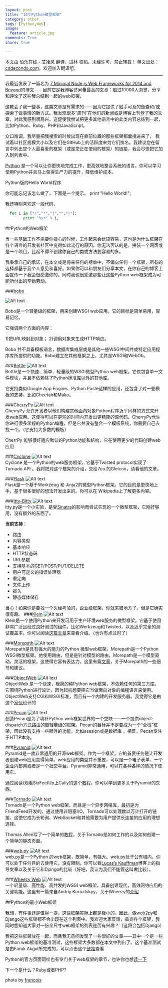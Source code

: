 ```yaml
---
layout: post
title: "14个Python微型框架"
category: other
tags: [Python,Web]
image:
  feature: article.jpg
comments: True
share: true

---
```


本文由 [伯乐在线 - 艾凌风](http://www.jobbole.com/members/hanxiaomax) 翻译，[进林](http://www.jobbole.com/members/8zjl8) 校稿。未经许可，禁止转载！
英文出处：[codecondo.com](http://codecondo.com/14-minimal-web-frameworks-for-python/)。欢迎加入翻译组。

---------------------------------


我最近发表了一篇名为 [7 Minimal Node.js Web Frameworks for 2014 and Beyond](http://codecondo.com/7-minimal-node-js-web-frameworks/)的博文——目前它是我博客访问量最高的文章：超过10000人浏览，分享和评论了这些我总结到一起的web框架。

这教会了我一些事，这类文章是有需求的——因为它提供了触手可及的备查和/或探索了做事情的新方式。我发现很多“周刊”在他们的新闻或是博客上刊登了我的文章，对此我感到很高兴。这促使我尝试把更多其他语言中的此类内容总结到一起，比如Python、Ruby、PHP和JavaScript。



众口难调，我尽量把我搜索的时候出现在靠前位置的那些框架都囊括进来了， 我试着以社区规模大小以及它们在GitHub上的活跃度来为它们排名。我建议您在留言中列出您个人最喜爱的框架（或是您正在使用的框架）的链接，我会尽快把它加入到列表中。


[Python](http://www.python.org/) 是一个可以让你更快地完成工作，更高效地整合系统的语言。你可以学习使用Python并且马上获得生产力的提升，降低维护成本。


Python版的Hello World程序



你可能忘记该怎么做了，下面是一个提示。 print "Hello World!";

我还特别喜欢这一段代码，
```python
  for i in ["/","*","|","","|"]:
        print "%sr" % i,
```


##Python的Web框架

当一些基础工作不需要你操心的时候，工作起来会比较容易，这也是为什么框架在各个语言的开发者社区中变得如此流行的原因，你无法否认的是，拼装一个网页或是一个项目，比起不得不创建你自己的类或方法要容易的多。


我秉承自己的承诺，在本文或是将来任何的榜单中，不偏向任何一个框架，所有的选择都基于我个人意见和喜好。如果你可以和朋友们分享本文，在你自己的博客上面宣传一下我会很感激你的。同时我也很感激那些让这些Python web框架成为可能所付出的辛勤劳动。

###[bobo](http://bobo.digicool.com/en/latest/index.html)

![Alt text](/images/python-frame/1.jpg)  

Bobo是一个轻量级的框架，用来创建WSGI web应用。它的目标是简单易用，容易记忆。

它强调两个方面的内容：

1)把URL映射到对象； 
2)调用对象来生成HTTP响应。

Bobo 并不具备模板语言，数据库集成层或是其他一些WSGI中间件或特定应用程序库所提供的功能。Bobo建立在其他框架之上，尤其是WSGI和WebOb。

###[Bottle](http://bottlepy.org/docs/dev/)
![Alt text](/images/python-frame/2.jpg)  
Bottle是一个快速、简单、轻量级的WSGI微型Python web框架。它仅包含单一文件模块，并且不依赖除了Python标准库以外的其他库。

它支持类似Google App Engine、Python Paste这样的应用，还包含了对一些模板的支持，比如Cheetah和Mako。

###[CherryPy](http://www.cherrypy.org/)
![Alt text](/images/python-frame/3.jpg)  
CherryPy 允许开发者以他们构建其他面向对象Python程序近乎同样的方式来开发web应用。这使得可以在更短的时间内开发出更精简的源代码。CherryPy允许你进行很多常规的Python编程，但是它并没有整合一个模板系统，你需要自己去找一个。（它支持大多数的模板）

CherrPy 能够很好适应默认的Python功能和结构，它在使用更少的代码创建web应用

###[Cyclone](http://cyclone.io/)
![Alt text](/images/python-frame/4.jpg)  
Cyclone 是一个Python的web服务框架，它基于Twisted protocol实现了Tornado API 。我将把对这个框架的介绍，交给7co.的Gleicon，请看他的文章。

###[Flask](http://flask.pocoo.org/)
![Alt text](/images/python-frame/5.jpg)  
Flask是一个基于Werkzeug 和 Jinja2的微型Python框架。它的目的是更快地上手，基于很多很好的想法开发出来的。你可以在 Wikipedia上了解更多内容。

###[Itty-Bitty](https://github.com/toastdriven/itty/)
![Alt text](/images/python-frame/6.jpg)  
itty.py是一个小实验，是受[Sinatra](http://www.sinatrarb.com/intro-zh.html)的影响而尝试实现的一个微型框架，它刚好够用，没有额外的东西了。

**当前支持**：

- 路由
- 内容类型
- 基本响应
- HTTP状态码
- URL参数
- 支持基本的GET/POST/PUT/DELETE
- 用户可定义的错误处理器
- 重定向
- 文件上传
- 报头
- 静态媒体储存

当心！如果你是要找一个久经考验的，企业级框架，你就来错地方了。但是它确实很有趣。 
###[Klein](http://klein.readthedocs.org/en/latest/)
![Alt text](/images/python-frame/7.jpg)  
Klein是一个使用Python来开发可用于生产环境web服务的微型框架。它基于使用非常广泛且经过良好测试的组件，比如Werkzeug和Twisted，以及近乎完全的测试覆盖率。你可以阅读[这篇文章](http://dreid.org/programming/2012/03/28/klein-a-twisted.web-microframework/)来查看介绍。（也许有点过时了）

###[Morepath](http://morepath.readthedocs.org/en/latest/)
![Alt text](/images/python-frame/8.jpg)  
Morepath是具有强大的能力的Python 微型web框架。Morepath是一个Python WSGI微型框架。他使用路由，但是是针对模型的路由。Morepath是一个模型驱动，灵活的框架，这使得它富有表达力。这里有篇[文章](http://blog.startifact.com/posts/on-the-morepath.html)，关于Morepath的一些细节和建议。

###[ObjectWeb](https://github.com/aisola/ObjectWeb)
![Alt text](/images/python-frame/9.jpg)  
ObjectWeb 是一个快速，极简的纯Python web框架，不依赖任何的第三方库。它围绕Python进行设计，因为起初想要把它当做面向对象的编程语言来使用。ObjectWeb支持CGI和WSGI标准，而且有一个内建的开发服务器。我觉得它是由这个[家伙](http://abram.isola.mn/)设计的

###[Pecan](http://pecanpy.org/)
![Alt text](/images/python-frame/10.jpg)  
创造Pecan是为了填补Python web框架世界的一个空缺——一个提供object-dispatch方式路由的超轻量级的框架。Pecan的目标并不是要成为一个“全栈”框架，因此没有支持一些额外的功能，比如session或是数据库 。相反，Pecan专注于HTTP本身。

###[Pyramid](http://www.pylonsproject.org/)
![Alt text](/images/python-frame/11.jpg)  
Pyramid是一款非常通用的开源web框架。作为一个框架，它的首要任务是让开发者创建web应用变得简单。web应用的类型并不重要，可以是一个电子表单、一个企业内部网或者是一个社交平台。Pyramid非常通用，可以在各种各样的情况下使用它。


通过阅读/观看SixFeetUp上Caliy的这个[教程](http://www.sixfeetup.com/blog/intro-to-the-python-framework-pyramid-and-a-sample-app)，你可以学到更多关于Pyramid的东西。

###[Tornado](http://www.tornadoweb.org/en/stable/)
![Alt text](/images/python-frame/12.jpg)  
Tornado是一个Python web框架，而且是一个异步网络库，最初是为 FriendFeed开发的。通过使用非阻塞I/O，Tornado可以处理数以万计打开的链接，这使它成为长轮询、WebSocket和其他需要为用户提供长连接的应用的理想选择。

Thomas Allen写了一个简单的[教程](http://oinksoft.com/blog/view/3/)，关于Tornado是如何工作的以及如何创建一个简单的静态页面。

###[web.py](http://webpy.org/)
![Alt text](/images/python-frame/13.jpg)  
web.py是一个Python 的web框架，既简单，有强大。web.py处于公有域内，你可以处于任何目的去使用它，没有限制。你可以看[Lucas’s Kauffman](http://cloud101.eu/blog/2012/04/24/python-for-the-web-with-webpy/)博客上的指导文章以及关于它和Django的比较（好吧，我认为我们不能管这叫做比较）。

###[Wheezy Web](http://pythonhosted.org/wheezy.web/)
![Alt text](/images/python-frame/14.jpg)  
一个轻量级、高性能、高并发的WSGI web框架，具备创建现代，高效网络应用的关键功能。这里有一篇来自Andriy Kornatskyy，关于Wheezy的[介绍](http://mindref.blogspot.com/2012/10/wheezy-web-introduction.html)


##Python的最小Web框架

我想，有件事还是值得一提，这些框架实际上都是极小的。因此，像web2py和Django这些框架都不会出现在这个列表中。我欢迎大家反馈，审查各个框架，我同时想知道大家对一份全尺寸web框架的列表是否有兴趣？（这将会包括Django）


我把这些框架放在一起，而且我无意间发现了一些很好的文章——其中一个是一些Python web框架的基准测试，这些框架大多数都在本文中列出了。这个基准测试是由Faruk Akgul所完成的，可以点击这个[链接](http://faruk.akgul.org/blog/python-web-frameworks-benchmark/)查看


Python的官方页面同样也有专门关于web框架的章节，也许你也想[读一下](https://wiki.python.org/moin/WebFrameworks)

下一个是什么？Ruby或者PHP? 

photo by [francois](http://www.flickr.com/photos/frenchy/)
